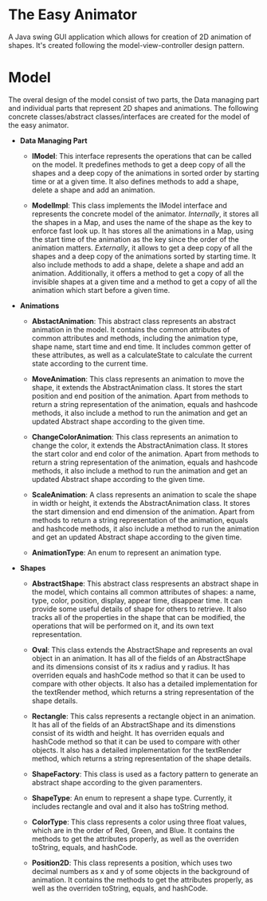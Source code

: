 # The Easy Animator
A Java swing GUI application which allows for creation of 2D animation of shapes. 
It's created following the model-view-controller design pattern.

# Model
The overal design of the model consist of two parts, the Data managing part and individual parts that represent 2D shapes and
animations.
The following concrete classes/abstract classes/interfaces are created for the model of the easy animator. 


- **Data Managing Part**

    - **IModel**: This interface represents the operations that can be called on the model. It predefines methods to get a 
    deep copy of all the shapes and a deep copy of the animations in sorted order by starting time or at a given time. 
    It also defines methods to add a shape, delete a shape and add an animation.
    
    - **ModelImpl**: This class implements the IModel interface and represents the concrete model of the animator.
    *Internally*, it stores all the shapes in a Map, and uses the name of the shape as the key to enforce fast look up. 
    It has stores all the animations in a Map, using the start time of the animation as the key since the order of the 
    animation matters.
    *Externally*, it allows to get a deep copy of all the shapes and a deep copy of the animations sorted 
    by starting time. It also include methods to add a shape, delete a shape and add an animation. Additionally,
    it offers a method to get a copy of all the invisible shapes at a given time and a method to get a copy of all the 
    animation which start before a given time.
    
 
- **Animations**   

    - **AbstactAnimation**: This abstract class represents an abstract animation in the model. It contains the common attributes of
    common attributes and methods, including the animation type, shape name, start time
    and end time. It includes common getter of these attributes, as well as a calculateState to
    calculate the current state according to the current time.
    
    - **MoveAnimation**: This class represents an animation to move the shape, it extends the AbstractAnimation
    class. It stores the start position and end position of the animation.
    Apart from methods to return a string representation of the animation, equals and hashcode methods, 
    it also include a method to run the animation and get an updated Abstract shape according to the given time.
    
    - **ChangeColorAnimation**: This class represents an animation to change the color, it extends the AbstractAnimation
    class. It stores the start color and end color of the animation. 
    Apart from methods to return a string representation of the animation, equals and hashcode methods, 
    it also include a method to run the animation and get an updated Abstract shape according to the given time.
    
    - **ScaleAnimation**: A class represents an animation to scale the shape in width or height, it extends
    the AbstractAnimation class. It stores the start dimension and end dimension of the animation.
    Apart from methods to return a string representation of the animation, equals and hashcode methods, 
    it also include a method to run the animation and get an updated Abstract shape according to the given time.
    
    - **AnimationType**: An enum to represent an animation type.
    
- **Shapes** 
    
    - **AbstractShape**: This abstract class respresents an abstract shape in the model, which contains all common               attributes of shapes: a name, type, color, position, display, appear time, disappear time. It can provide some useful       details of shape for others to retrieve. It also tracks all of the properties in the shape that can be modified, the         operations that will be performed on it, and its own text representation. 
    
    - **Oval**: This class extends the AbstractShape and represents an oval object in an animation. It has all of the fields    of an AbstractShape and its dimensions consist of its x radius and y radius. It has overriden equals and hashCode method      so that it can be used to compare with other objects. It also has a detailed implementation for the textRender method,      which returns a string representation of the shape details. 

    - **Rectangle**: This calss represents a rectangle object in an animation. It has all of the fields of an AbstractShape     and its dimenstions consist of its width and height. It has overriden equals and hashCode method so that it can be           used to compare with other objects. It also has a detailed implementation for the textRender method, which returns a         string representation of the shape details. 
    
    - **ShapeFactory**: This class is used as a factory pattern to generate an abstract shape according to the given             paramenters.  

    - **ShapeType**: An enum to represent a shape type. Currently, it includes rectangle and oval and it also has toString       method.
    
    - **ColorType**: This class represents a color using three float values, which are in the order of Red, Green, and Blue.     It contains the methods to get the attributes properly, as well as the overriden toString, equals, and hashCode.
    
    - **Position2D**: This class represents a position, which uses two decimal numbers as x and y of some objects in the         background of animation. It contains the methods to get the attributes properly, as well as the overriden toString,         equals, and hashCode.
